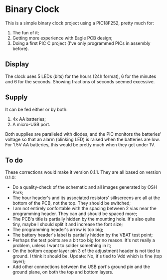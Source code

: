 # Binary Clock

This is a simple binary clock project using a PIC18F252, pretty much for:

1. The fun of it;
2. Getting more experience with Eagle PCB design;
3. Doing a first PIC C project (I've only programmed PICs in assembly before).

## Display

The clock uses 5 LEDs (bits) for the hours (24h format), 6 for the minutes and 6 for the seconds. Showing fractions of seconds seemed excessive.

## Supply

It can be fed either or by both:

1. 4x AA batteries;
2. A micro-USB port.

Both supplies are paralleled with diodes, and the PIC monitors the batteries' voltage so that an alarm (blinking LED) is raised when the batteries are low. For 1.5V AA batteries, this would be pretty much when they get under 1V.

## To do

These corrections would make it version 0.1.1. They are all based on version 0.1.0:

- Do a quality-check of the schematic and all images generated by OSH Park;
- The hour header's and its associated resistors' silkscreens are all at the bottom of the PCB, not the top. They should be switched;
- I am not entirely confortable with the spacing between 2 vias near the programming header. They can and should be spaced more;
- The PCB's title is partially hidden by the mounting hole. It's also quite tiny, maybe I should split it and increase the font size;
- The programming header's arrow is too big;
- The battery header's label is partially hidden by the VBAT test point;
- Perhaps the test points are a bit too big for no reason. It's not really a problem, unless I want to solder something in it;
- On the bottom copper layer pin 3 of the adjustment header is not tied to ground. I think it should be. Update: No, it's tied to Vdd which is fine (top layer);
- Add other connections between the USB port's ground pin and the ground plane, on both the top and bottom layers.

